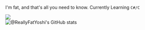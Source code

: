 I'm fat, and that's all you need to know.
Currently Learning ```C#/C```

![](https://komarev.com/ghpvc/?username=ReallyFatYoshi&label=Visitors)
<br />
![@ReallyFatYoshi's GitHub stats](https://github-readme-stats.vercel.app/api?username=ReallyFatYoshi&theme=onedark)
